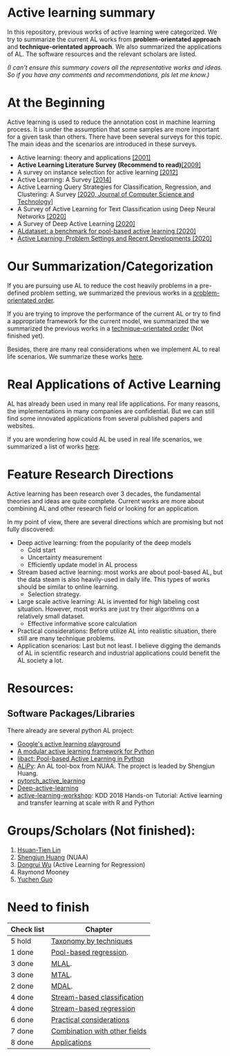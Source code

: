 # Active learning summary

In this repository, previous works of active learning were categorized. 
We try to summarize the current AL works from **problem-orientated approach** and **technique-orientated approach**.
We also summarized the applications of AL.
The software resources and the relevant scholars are listed.

*(I can't ensure this summary covers all the representative works and ideas.
So if you have any comments and recommendations, pls let me know.)*

# At the Beginning

Active learning is used to reduce the annotation cost in machine learning process.
It is under the assumption that some samples are more important for a given task than others.
There have been several surveys for this topic.
The main ideas and the scenarios are introduced in these surveys.

- Active learning: theory and applications [[2001]](https://ai.stanford.edu/~koller/Papers/Tong:2001.pdf.gz)
- **Active Learning Literature Survey (Recommend to read)**[[2009]](https://minds.wisconsin.edu/handle/1793/60660)
- A survey on instance selection for active learning [[2012]](https://link.springer.com/article/10.1007/s10115-012-0507-8)
- Active Learning: A Survey [[2014]](https://www.taylorfrancis.com/books/e/9780429102639/chapters/10.1201/b17320-27)
- Active Learning Query Strategies for Classification, Regression, and Clustering: A Survey [[2020, Journal of Computer Science and Technology]](https://link.springer.com/article/10.1007/s11390-020-9487-4)
- A Survey of Active Learning for Text Classification using Deep Neural Networks [[2020]](https://arxiv.org/pdf/2008.07267.pdf)
- A Survey of Deep Active Learning [[2020]](https://arxiv.org/pdf/2009.00236.pdf)
- [ALdataset: a benchmark for pool-based active learning [2020]](https://arxiv.org/pdf/2010.08161.pdf)
- [Active Learning: Problem Settings and Recent Developments [2020]](https://arxiv.org/pdf/2012.04225.pdf)

# Our Summarization/Categorization

If you are pursuing use AL to reduce the cost heavily problems in a pre-defined problem setting, we summarized the previous works in a [problem-orientated order](AL_core.md).

If you are trying to improve the performance of the current AL or try to find a appropriate framework for the current model, we summarized the we summarized the previous works in a [technique-orientated order](AL_technique.md) (Not finished yet).

Besides, there are many real considerations when we implement AL to real life scenarios.
We summarize these works [here](subfields/practical_considerations.md).

# Real Applications of Active Learning

AL has already been used in many real life applications.
For many reasons, the implementations in many companies are confidential.
But we can still find some innovated applications from several published papers and websites.

If you are wondering how could AL be used in real life scenarios, we summarized a list of works [here](subfields/AL_applications.md).

# Feature Research Directions

Active learning has been research over 3 decades, the fundamental theories and ideas are quite complete.
Current works are more about combining AL and other research field or looking for an application.

In my point of view, there are several directions which are promising but not fully discovered:
- Deep active learning: from the popularity of the deep models
  - Cold start
  - Uncertainty measurement
  - Efficiently update model in AL process
- Stream based active learning: most works are about pool-based AL, but the data steam is also heavily-used in daily life. This types of works should be similar to online learning.
  - Selection strategy.
- Large scale active learning: AL is invented for high labeling cost situation. However, most works are just try their algorithms on a relatively small dataset. 
  - Effective informative score calculation
- Practical considerations: Before utilize AL into realistic situation, there still are many technique problems.
- Application scenarios: Last but not least. I believe digging the demands of AL in scientific research and industrial applications could benefit the AL society a lot.

# Resources:
## Software Packages/Libraries
There already are several python AL project:
- [Google's active learning playground](https://github.com/google/active-learning)
- [A modular active learning framework for Python](https://github.com/modAL-python/modAL)
- [libact: Pool-based Active Learning in Python](https://github.com/ntucllab/libact)
- [ALiPy](https://github.com/NUAA-AL/ALiPy): 
  An AL tool-box from NUAA. 
  The project is leaded by Shengjun Huang.
- [pytorch_active_learning](https://github.com/rmunro/pytorch_active_learning)
- [Deep-active-learning](https://github.com/ej0cl6/deep-active-learning)
- [active-learning-workshop](https://github.com/Azure/active-learning-workshop): 
  KDD 2018 Hands-on Tutorial: Active learning and transfer learning at scale with R and Python

# Groups/Scholars (Not finished):
1. [Hsuan-Tien Lin](https://www.csie.ntu.edu.tw/~htlin/)
2. [Shengjun Huang](http://parnec.nuaa.edu.cn/huangsj/) (NUAA)
3. [Dongrui Wu](https://sites.google.com/site/drwuHUST/publications/completepubs) (Active Learning for Regression)
4. Raymond Mooney
5. [Yuchen Guo](http://ise.thss.tsinghua.edu.cn/MIG/gyc.html)

# Need to finish

| Check list | Chapter                                                           |
| ---------- | ----------------------------------------------------------------- |
| 5 hold     | [Taxonomy by techniques](AL_technique.md)                         |
| 1 done     | [Pool-based regression](subfields/pb_regression.md).              |
| 3 done     | [MLAL](subfields/MLAL.md).                                        |
| 3 done     | [MTAL](subfields/MTAL.md).                                        |
| 2 done     | [MDAL](subfields/MDAL.md).                                        |
| 4 done     | [Stream-based classification](subfields/sb_classification.md)     |
| 4 done     | [Stream-based regression](subfields/sb_regression.md)             |
| 6 done     | [Practical considerations](subfields/practical_considerations.md) |
| 7 done     | [Combination with other fields](subfields/AL_combinations.md)     |
| 8 done     | [Applications](subfields/AL_applications.md)                      |

